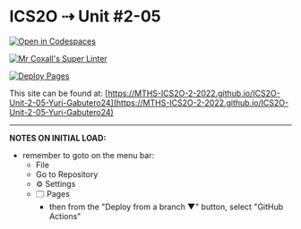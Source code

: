 # ICS2O ⇢ Unit #2-05

[![Open in Codespaces](https://classroom.github.com/assets/launch-codespace-f4981d0f882b2a3f0472912d15f9806d57e124e0fc890972558857b51b24a6f9.svg)](https://classroom.github.com/open-in-codespaces?assignment_repo_id=10620242)

[![Mr Coxall's Super Linter](https://github.com/MTHS-ICS2O-2-2022/ICS2O-Unit-2-05-Yuri-Gabutero24/workflows/Mr%20Coxall's%20Super%20Linter/badge.svg)](https://github.com/MTHS-ICS2O-2-2022/ICS2O-Unit-2-05-Yuri-Gabutero24/actions)

[![Deploy Pages](https://github.com/MTHS-ICS2O-2-2022/ICS2O-Unit-2-05-Yuri-Gabutero24/workflows/Deploy%20Pages/badge.svg)](https://github.com/MTHS-ICS2O-2-2022/ICS2O-Unit-2-05-Yuri-Gabutero24/actions)

This site can be found at: [https://MTHS-ICS2O-2-2022.github.io/ICS2O-Unit-2-05-Yuri-Gabutero24](https://MTHS-ICS2O-2-2022.github.io/ICS2O-Unit-2-05-Yuri-Gabutero24)

---

**NOTES ON INITIAL LOAD:**
- remember to goto on the menu bar:
  - File
  - Go to Repository
  - ⚙ Settings
  - 🗔 Pages
    - then from the "Deploy from a branch ▼" button, select "GitHub Actions"
